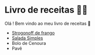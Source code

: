 
# Livro de receitas :man_cook:

Olá ! Bem vindo ao meu livro de receitas :wave:

-   [Strogonoff de frango](https://github.com/Perkles/livro-receitas/blob/master/receitas/strogonoff.md)
-   [Salada Simples](https://github.com/Perkles/livro-receitas/blob/master/receitas/salada.md)
-   Bolo de Cenoura
-   Pavê
